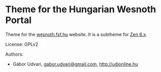 Theme for the Hungarian Wesnoth Portal
================

Theme for the [wesnoth.fsf.hu](http://wesnoth.fsf.hu) website. It is a subtheme for [Zen 6.x](http://drupal.org/project/zen).

License: GPLv2

Authors:

* Gábor Udvari, gabor.udvari@gmail.com, http://udionline.hu
